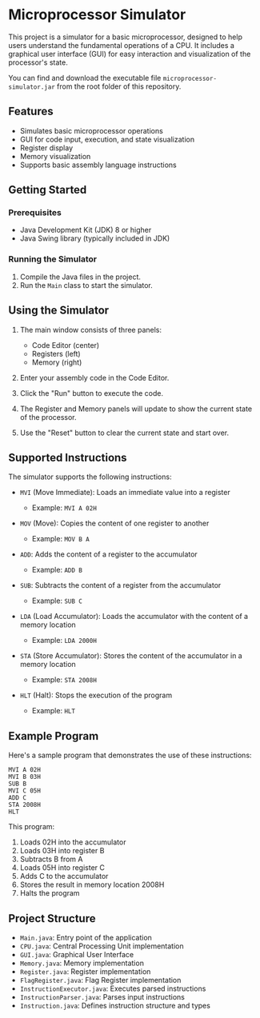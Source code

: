 # Microprocessor Simulator

This project is a simulator for a basic microprocessor, designed to help users understand the fundamental operations of a CPU. It includes a graphical user interface (GUI) for easy interaction and visualization of the processor's state.

You can find and download the executable file `microprocessor-simulator.jar` from the root folder of this repository.

## Features

- Simulates basic microprocessor operations
- GUI for code input, execution, and state visualization
- Register display
- Memory visualization
- Supports basic assembly language instructions

## Getting Started

### Prerequisites

- Java Development Kit (JDK) 8 or higher
- Java Swing library (typically included in JDK)

### Running the Simulator

1. Compile the Java files in the project.
2. Run the `Main` class to start the simulator.

## Using the Simulator

1. The main window consists of three panels:
   - Code Editor (center)
   - Registers (left)
   - Memory (right)

2. Enter your assembly code in the Code Editor.

3. Click the "Run" button to execute the code.

4. The Register and Memory panels will update to show the current state of the processor.

5. Use the "Reset" button to clear the current state and start over.

## Supported Instructions

The simulator supports the following instructions:

- `MVI` (Move Immediate): Loads an immediate value into a register
  - Example: `MVI A 02H`

- `MOV` (Move): Copies the content of one register to another
  - Example: `MOV B A`

- `ADD`: Adds the content of a register to the accumulator
  - Example: `ADD B`

- `SUB`: Subtracts the content of a register from the accumulator
  - Example: `SUB C`

- `LDA` (Load Accumulator): Loads the accumulator with the content of a memory location
  - Example: `LDA 2000H`

- `STA` (Store Accumulator): Stores the content of the accumulator in a memory location
  - Example: `STA 2008H`

- `HLT` (Halt): Stops the execution of the program
  - Example: `HLT`

## Example Program

Here's a sample program that demonstrates the use of these instructions:

```assembly
MVI A 02H
MVI B 03H
SUB B
MVI C 05H
ADD C
STA 2008H
HLT
```

This program:
1. Loads 02H into the accumulator
2. Loads 03H into register B
3. Subtracts B from A
4. Loads 05H into register C
5. Adds C to the accumulator
6. Stores the result in memory location 2008H
7. Halts the program

## Project Structure

- `Main.java`: Entry point of the application
- `CPU.java`: Central Processing Unit implementation
- `GUI.java`: Graphical User Interface
- `Memory.java`: Memory implementation
- `Register.java`: Register implementation
- `FlagRegister.java`: Flag Register implementation
- `InstructionExecutor.java`: Executes parsed instructions
- `InstructionParser.java`: Parses input instructions
- `Instruction.java`: Defines instruction structure and types
